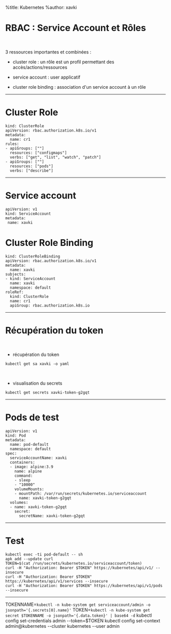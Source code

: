 %title: Kubernetes 
%author: xavki

# RBAC : Service Account et Rôles


<br>

3 ressources importantes et combinées :

* cluster role : un rôle est un profil permettant des accès/actions/ressources

* service account : user applicatif

* cluster role binding : association d'un service account à un rôle

------------------------------------------------------------------------


# Cluster Role



```
kind: ClusterRole
apiVersion: rbac.authorization.k8s.io/v1
metadata:
  name: cr1
rules:
- apiGroups: [""]
  resources: ["configmaps"]
  verbs: ["get", "list", "watch", "patch"]
- apiGroups: [""] 
  resources: ["pods"]
  verbs: ["describe"]
```


--------------------------------------------------------------------------


# Service account

```
apiVersion: v1
kind: ServiceAccount
metadata:
 name: xavki
```

# Cluster Role Binding

```
kind: ClusterRoleBinding
apiVersion: rbac.authorization.k8s.io/v1
metadata:
  name: xavki
subjects:
- kind: ServiceAccount
  name: xavki
  namespace: default
roleRef:
  kind: ClusterRole
  name: cr1
  apiGroup: rbac.authorization.k8s.io
```

--------------------------------------------------------------------------


# Récupération du token


<br>

* récupération du token

```
kubectl get sa xavki -o yaml
```

<br>

* visualisation du secrets

```
kubectl get secrets xavki-token-g2gqt
```

---------------------------------------------------------------------------

# Pods de test


```
apiVersion: v1
kind: Pod
metadata:
  name: pod-default
  namespace: default
spec:
  serviceAccountName: xavki
  containers:
  - image: alpine:3.9
    name: alpine
    command:
    - sleep
    - "10000"
    volumeMounts:
    - mountPath: /var/run/secrets/kubernetes.io/serviceaccount
      name: xavki-token-g2gqt
  volumes:
  - name: xavki-token-g2gqt
    secret:
      secretName: xavki-token-g2gqt
```

---------------------------------------------------------------------------

# Test


```
kubectl exec -ti pod-default -- sh
apk add --update curl
TOKEN=$(cat /run/secrets/kubernetes.io/serviceaccount/token)
curl -H "Authorization: Bearer $TOKEN" https://kubernetes/api/v1/ --insecure
curl -H "Authorization: Bearer $TOKEN" https://kubernetes/api/v1/services --insecure
curl -H "Authorization: Bearer $TOKEN" https://kubernetes/api/v1/pods --insecure
```

---------------------------------------------------------------------


TOKENNAME=`kubectl -n kube-system get serviceaccount/admin -o jsonpath='{.secrets[0].name}'`
TOKEN=`kubectl -n kube-system get secret $TOKENNAME -o jsonpath='{.data.token}' | base64 -d`
kubectl config set-credentials admin --token=$TOKEN
kubectl config set-context admin@kubernetes --cluster kubernetes --user admin
